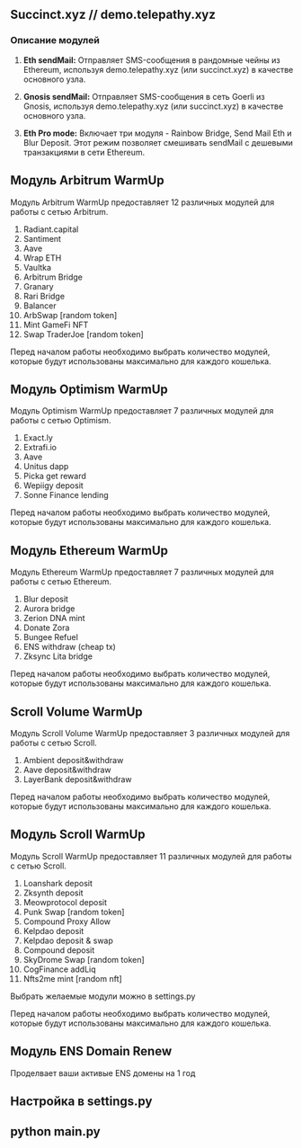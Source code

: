 ## Succinct.xyz // demo.telepathy.xyz

### Описание модулей

1. **Eth sendMail:** Отправляет SMS-сообщения в рандомные чейны из Ethereum, используя demo.telepathy.xyz (или succinct.xyz) в качестве основного узла.

2. **Gnosis sendMail:** Отправляет SMS-сообщения в сеть Goerli из Gnosis, используя demo.telepathy.xyz (или succinct.xyz) в качестве основного узла.

3. **Eth Pro mode:** Включает три модуля - Rainbow Bridge, Send Mail Eth и Blur Deposit. Этот режим позволяет смешивать sendMail с дешевыми транзакциями в сети Ethereum.

## Модуль Arbitrum WarmUp

Модуль Arbitrum WarmUp предоставляет 12 различных модулей для работы с сетью Arbitrum.

1. Radiant.capital
2. Santiment
3. Aave
4. Wrap ETH
5. Vaultka
6. Arbitrum Bridge
7. Granary
8. Rari Bridge
9. Balancer
10. ArbSwap [random token]
11. Mint GameFi NFT
12. Swap TraderJoe [random token]

Перед началом работы необходимо выбрать количество модулей, которые будут использованы максимально для каждого кошелька.

## Модуль Optimism WarmUp

Модуль Optimism WarmUp предоставляет 7 различных модулей для работы с сетью Optimism.

1. Exact.ly
2. Extrafi.io
3. Aave
4. Unitus dapp
5. Picka get reward
6. Wepiigy deposit
7. Sonne Finance lending

Перед началом работы необходимо выбрать количество модулей, которые будут использованы максимально для каждого кошелька.

## Модуль Ethereum WarmUp

Модуль Ethereum WarmUp предоставляет 7 различных модулей для работы с сетью Ethereum.

1. Blur deposit
2. Aurora bridge
3. Zerion DNA mint
4. Donate Zora
5. Bungee Refuel
6. ENS withdraw (cheap tx)
7. Zksync Lita bridge

Перед началом работы необходимо выбрать количество модулей, которые будут использованы максимально для каждого кошелька.

## Scroll Volume WarmUp

Модуль Scroll Volume WarmUp предоставляет 3 различных модулей для работы с сетью Scroll.

1. Ambient deposit&withdraw
2. Aave deposit&withdraw
3. LayerBank deposit&withdraw

Перед началом работы необходимо выбрать количество модулей, которые будут использованы максимально для каждого кошелька.

## Модуль Scroll WarmUp

Модуль Scroll WarmUp предоставляет 11 различных модулей для работы с сетью Scroll.

1. Loanshark deposit
2. Zksynth deposit
3. Meowprotocol deposit
4. Punk Swap [random token]
5. Compound Proxy Allow
6. Kelpdao deposit
7. Kelpdao deposit & swap
8. Compound deposit 
9. SkyDrome Swap [random token]
10. CogFinance addLiq
11. Nfts2me mint [random nft]

Выбрать желаемые модули можно в settings.py

Перед началом работы необходимо выбрать количество модулей, которые будут использованы максимально для каждого кошелька.

## Модуль ENS Domain Renew
Проделвает ваши активые ENS домены на 1 год

## Настройка в settings.py

## python main.py
